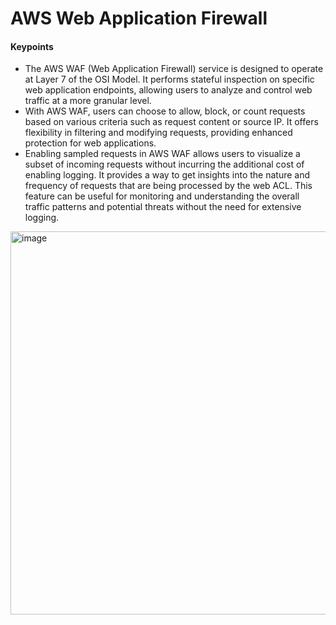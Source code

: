# AWS Web Application Firewall

#### Keypoints
- The AWS WAF (Web Application Firewall) service is designed to operate at Layer 7 of the OSI Model. It performs stateful inspection on specific web application endpoints, allowing users to analyze and control web traffic at a more granular level.
- With AWS WAF, users can choose to allow, block, or count requests based on various criteria such as request content or source IP. It offers flexibility in filtering and modifying requests, providing enhanced protection for web applications.
- Enabling sampled requests in AWS WAF allows users to visualize a subset of incoming requests without incurring the additional cost of enabling logging. It provides a way to get insights into the nature and frequency of requests that are being processed by the web ACL. This feature can be useful for monitoring and understanding the overall traffic patterns and potential threats without the need for extensive logging.

<img width="613" alt="image" src="https://github.com/cskarthik22/Notes/assets/38231831/bd29ed26-9e30-42cc-b940-f712dce20356">
